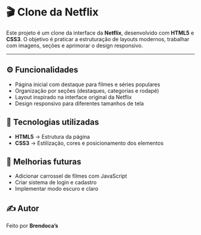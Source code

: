 <h1>🎬 Clone da Netflix</h1>

<p>Este projeto é um clone da interface da <b>Netflix</b>, desenvolvido com <b>HTML5</b> e <b>CSS3</b>. 
O objetivo é praticar a estruturação de layouts modernos, trabalhar com imagens, seções e aprimorar o design responsivo.</p>

<hr>

<h2>⚙️ Funcionalidades</h2>
<ul>
  <li>Página inicial com destaque para filmes e séries populares</li>
  <li>Organização por seções (destaques, categorias e rodapé)</li>
  <li>Layout inspirado na interface original da Netflix</li>
  <li>Design responsivo para diferentes tamanhos de tela</li>
</ul>

<h2>🧩 Tecnologias utilizadas</h2>
<ul>
  <li><b>HTML5</b> → Estrutura da página</li>
  <li><b>CSS3</b> → Estilização, cores e posicionamento dos elementos</li>
</ul>

<h2>🚀 Melhorias futuras</h2>
<ul>
  <li>Adicionar carrossel de filmes com JavaScript</li>
  <li>Criar sistema de login e cadastro</li>
  <li>Implementar modo escuro e claro</li>
</ul>

<h2>✍️ Autor</h2>
<p>Feito por <b>Brendoca’s</b></p>
